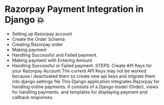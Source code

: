 # Razorpay Payment Integration in Django :boom:
- Setting up Razorpay account
- Create the Order Schema
- Creating Razorpay order
- Making payment
- Handling Successful and Failed payment.
- Making payment with Entering Amount
- Handling Successful or Failed payment.
STEPS:
Create API Keys for your Razorpay Account
The current API Keys may not be worked because i deactivated them so create new api keys and intgrate them into django.settings file
This Django application integrates Razorpay for handling online payments. It consists of a Django model (Order), views for handling payments, and templates for displaying payment and callback responses.


